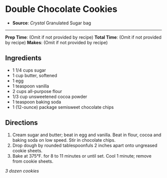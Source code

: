 # Double Chocolate Cookies

- **Source**: *Crystal* Granulated Sugar bag
---
**Prep Time**: (Omit if not provided by recipe)
**Total Time**: (Omit if not provided by recipe)
**Makes**: (Omit if not provided by recipe)

## Ingredients

- 1 1/4 cups sugar
- 1 cup butter, softened
- 1 egg
- 1 teaspoon vanilla
- 2 cups all-purpose flour
- 1/3 cup unsweetened cocoa powder
- 1 teaspoon baking soda
-  1 (12-ounce) package semisweet chocolate chips

## Directions

1) Cream sugar and butter; beat in egg and vanilla. Beat in flour, cocoa and baking soda on low speed. Stir in chocolate chips.
2) Drop dough by rounded tablespoonfuls 2 inches apart onto ungreased cookie sheets.
3) Bake at 375°F. for 8 to 11 minutes or until set. Cool 1 minute; remove from cookie sheets.

*3 dozen cookies*